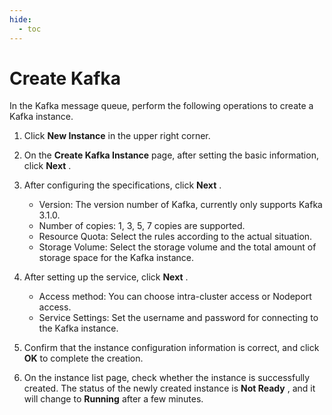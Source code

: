 ```yaml
---
hide:
  - toc
---
```


# Create Kafka

In the Kafka message queue, perform the following operations to create a Kafka instance.

1. Click __New Instance__ in the upper right corner.

    <!--screenshot-->

2. On the __Create Kafka Instance__ page, after setting the basic information, click __Next__ .

    <!--screenshot-->

3. After configuring the specifications, click __Next__ .

    - Version: The version number of Kafka, currently only supports Kafka 3.1.0.
    - Number of copies: 1, 3, 5, 7 copies are supported.
    - Resource Quota: Select the rules according to the actual situation.
    - Storage Volume: Select the storage volume and the total amount of storage space for the Kafka instance.

    <!--screenshot-->

4. After setting up the service, click __Next__ .

    - Access method: You can choose intra-cluster access or Nodeport access.
    - Service Settings: Set the username and password for connecting to the Kafka instance.

    <!--screenshot-->

5. Confirm that the instance configuration information is correct, and click __OK__ to complete the creation.

    <!--screenshot-->

6. On the instance list page, check whether the instance is successfully created. The status of the newly created instance is __Not Ready__ , and it will change to __Running__ after a few minutes.

    <!--screenshot-->